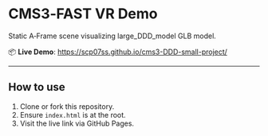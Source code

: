 # CMS3‑FAST VR Demo

Static A‑Frame scene visualizing large_DDD_model GLB model.

📦 **Live Demo**: https://scp07ss.github.io/cms3-DDD-small-project/

---

## How to use

1. Clone or fork this repository.
2. Ensure `index.html` is at the root.
3. Visit the live link via GitHub Pages.
